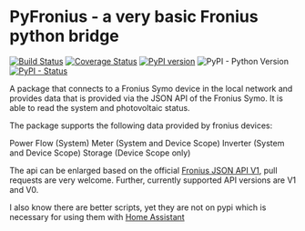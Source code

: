 # PyFronius - a very basic Fronius python bridge
[![Build Status](https://travis-ci.com/nielstron/pyfronius.svg?branch=master)](https://travis-ci.com/nielstron/pyfronius)
[![Coverage Status](https://coveralls.io/repos/github/nielstron/pyfronius/badge.svg?branch=master)](https://coveralls.io/github/nielstron/pyfronius?branch=master)
 [![PyPI version](https://badge.fury.io/py/PyFronius.svg)](https://pypi.org/project/pyfronius/)
 ![PyPI - Python Version](https://img.shields.io/pypi/pyversions/PyFronius.svg)
 [![PyPI - Status](https://img.shields.io/pypi/status/PyFronius.svg)](https://pypi.org/project/pyfronius/)

A package that connects to a Fronius Symo device in the local network and provides data
that is provided via the JSON API of the Fronius Symo.
It is able to read the system and photovoltaic status.

The package supports the following data provided by fronius devices:

Power Flow (System)
Meter (System and Device Scope)
Inverter (System and Device Scope)
Storage (Device Scope only) 

The api can be enlarged based on the official 
[Fronius JSON API V1](https://www.fronius.com/~/downloads/Solar%20Energy/Operating%20Instructions/42%2C0410%2C2012.pdf),
 pull requests are very welcome.
Further, currently supported API versions are V1 and V0.

I also know there are better scripts, yet they are not on pypi which is necessary
for using them with [Home Assistant](https://www.home-assistant.io)
